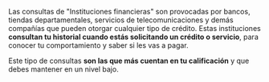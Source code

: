 Las consultas de "Instituciones financieras" son provocadas por bancos, tiendas departamentales, servicios de telecomunicaciones y demás compañías que pueden otorgar cualquier tipo de crédito. Estas instituciones **consultan tu historial cuando estás solicitando un crédito o servicio**, para conocer tu comportamiento y saber si les vas a pagar.

Este tipo de consultas **son las que más cuentan en tu calificación** y que debes mantener en un nivel bajo.